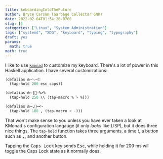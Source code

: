 ```yaml
---
title: keboardingIntoTheFuture
author: Bryce Carson (Garbage Collector GNK)
date: 2022-02-04T01:54:28-0700
slug: []
categories: ["Linux", "System Administration"]
tags: ["systemd", "XDG", "keyboard", "typing", "typography"]
draft: yes
params:
  math: true
math: true
---
```


I like to use [`kmonad`](https://github.com/kmonad/kmonad#-) to customize my keyboard. There's a lot of power in this Haskell application. I have several customizations:

```scheme
(defalias ᵺ–␛–⚿
  (tap-hold 200 esc caps))

(defalias ᵺ–|⃣–%>%
  (tap-hold 250 \\ (tap-macro % > %)))

(defalias ᵺ–,⃣–<-
  (tap-hold 180 , (tap-macro < -)))
```

That won't make sense to you unless you have ever taken a look at KMonad's configuration langauge (it only *looks* like LISP), but it does three nice things.
The `tap-hold` function takes three arguments, a time $t$, a button such as <kbd>,</kbd>, and another button.

Tapping the <kbd>Caps Lock</kbd> key sends <kbd>Esc</kbd>, while holding it for 200&nbsp;ms will toggle the Caps Lock state as it normally does.
